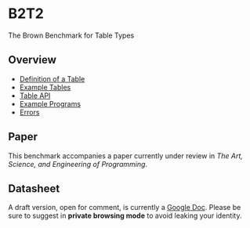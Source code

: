 # B2T2

The Brown Benchmark for Table Types

## Overview

- [Definition of a Table](WhatIsATable.md)
- [Example Tables](ExampleTables.md)
- [Table API](TableAPI.md)
- [Example Programs](ExamplePrograms.md)
- [Errors](Errors.md)

## Paper

This benchmark accompanies a paper currently under review in *The Art, Science, and Engineering of Programming*.

## Datasheet

A draft version, open for comment, is currently a
[Google Doc](https://docs.google.com/document/d/1th11PED6j8j2lZeU61f8pgsQpVMVhw9sG8X8vk00RVU/edit).
Please be sure to suggest in **private browsing mode**
to avoid leaking your identity.

